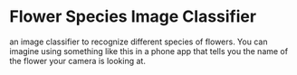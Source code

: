 # Flower Species Image Classifier 
 an image classifier to recognize different species of flowers. You can imagine using something like this in a phone app that tells you the name of the flower your camera is looking at.
